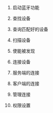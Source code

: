 1. 启动蓝牙功能  

2. 查找设备

3. 查询匹配好的设备

4. 扫描设备

5. 使能被发现

6. 连接设备

7. 服务端的连接

8. 客户端的连接

9. 管理连接

10. 权限设置
